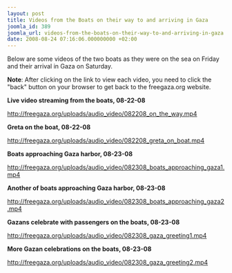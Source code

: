 ```yaml
---
layout: post
title: Videos from the Boats on their way to and arriving in Gaza
joomla_id: 389
joomla_url: videos-from-the-boats-on-their-way-to-and-arriving-in-gaza
date: 2008-08-24 07:16:06.000000000 +02:00
---
```

<p>Below are some videos of the two boats as they were on the sea on Friday and their arrival in Gaza on Saturday.</p><p><strong>Note</strong>: After clicking on the link to view each video, you need to click the &quot;back&quot; button on your browser to get back to the freegaza.org website. </p><p><strong>Live video streaming from the boats, 08-22-08</strong></p><p><a href="http://freegaza.org/uploads/audio_video/082208_on_the_way.mp4" target="_self">http://freegaza.org/uploads/audio_video/082208_on_the_way.mp4</a></p><p><strong>Greta on the boat, 08-22-08</strong></p><p><a href="http://freegaza.org/uploads/audio_video/082208_greta_on_boat.mp4" target="_self">http://freegaza.org/uploads/audio_video/082208_greta_on_boat.mp4</a></p><p><strong>Boats approaching Gaza harbor, 08-23-08</strong></p><p><a href="http://freegaza.org/uploads/audio_video/082308_boats_approaching_gaza1.mp4" target="_self">http://freegaza.org/uploads/audio_video/082308_boats_approaching_gaza1.mp4</a></p><p><strong>Another of boats approaching Gaza harbor, 08-23-08</strong></p><p><a href="http://freegaza.org/uploads/audio_video/082308_boats_approaching_gaza2.mp4" target="_self">http://freegaza.org/uploads/audio_video/082308_boats_approaching_gaza2.mp4</a> </p><p><strong>Gazans celebrate with passengers on the boats, 08-23-08</strong> </p><a href="http://freegaza.org/uploads/audio_video/082308_gaza_greeting1.mp4" target="_self">http://freegaza.org/uploads/audio_video/082308_gaza_greeting1.mp4</a> <p><strong>More Gazan celebrations on the boats, 08-23-08</strong></p><p><a href="http://freegaza.org/uploads/audio_video/082308_gaza_greeting2.mp4" target="_self">http://freegaza.org/uploads/audio_video/082308_gaza_greeting2.mp4</a> </p><p><a href=""></a></p>
